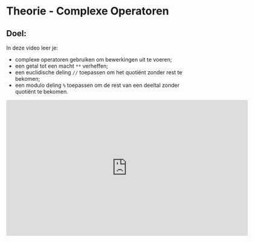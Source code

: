 # Theorie - Complexe Operatoren


## Doel:

In deze video leer je: 
* complexe operatoren gebruiken om bewerkingen uit te voeren; 
* een getal tot een macht `**` verheffen; 
* een euclidische deling `//` toepassen om het quotiënt zonder rest te bekomen; 
* een modulo deling `%` toepassen om de rest van een deeltal zonder quotiënt te bekomen. 


<iframe width="640" height="360" src="https://www.youtube.com/embed/w-gOixTDEoY?list=PL7qul8TV_7p5uroDMWERGL7Sr1-4bZw7M" title="Python &amp; Wiskunde -  Lesvideo 1" frameborder="0" allow="accelerometer; autoplay; clipboard-write; encrypted-media; gyroscope; picture-in-picture; web-share" allowfullscreen></iframe> 